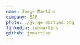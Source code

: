```yaml
---
name: Jorge Martins
company: SAP
photo: ./jorge-martins.png
linkedin: jemmartins
github: jmmartins
---
```


